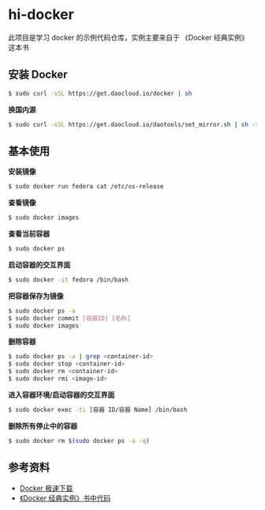 # hi-docker

此项目是学习 docker 的示例代码仓库，实例主要来自于 《Docker 经典实例》 这本书

## 安装 Docker

```sh
$ sudo curl -sSL https://get.daocloud.io/docker | sh
```

**换国内源**

```sh
$ sudo curl -sSL https://get.daocloud.io/daotools/set_mirror.sh | sh -s http://d52bcda9.m.daocloud.io
```

## 基本使用

**安装镜像**

```sh
$ sudo docker run fedora cat /etc/os-release
```

**查看镜像**

```sh
$ sudo docker images
```

**查看当前容器**

```sh
$ sudo docker ps
```

**启动容器的交互界面**

```sh
$ sudo docker -it fedora /bin/bash
```


**把容器保存为镜像**

```sh
$ sudo docker ps -a
$ sudo docker commit [容器ID] [名称]
$ sudo docker images
```


**删除容器**

```sh
$ sudo docker ps -a | grep <container-id>
$ sudo docker stop <container-id>
$ sudo docker rm <container-id>
$ sudo docker rmi <image-id>
```

**进入容器环境/启动容器的交互界面**

```sh
$ sudo docker exec -ti [容器 ID/容器 Name] /bin/bash
```

**删除所有停止中的容器**

```sh
$ sudo docker rm $(sudo docker ps -a -q)
```

## 参考资料

- [Docker 极速下载](http://get.daocloud.io/)
- [《Docker 经典实例》书中代码](https://github.com/how2dock/docbook)